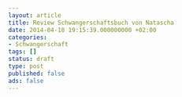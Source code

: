 ```yaml
---
layout: article
title: Review Schwangerschaftsbuch von Natascha
date: 2014-04-18 19:15:39.000000000 +02:00
categories:
- Schwangerschaft
tags: []
status: draft
type: post
published: false
ads: false
---
```

